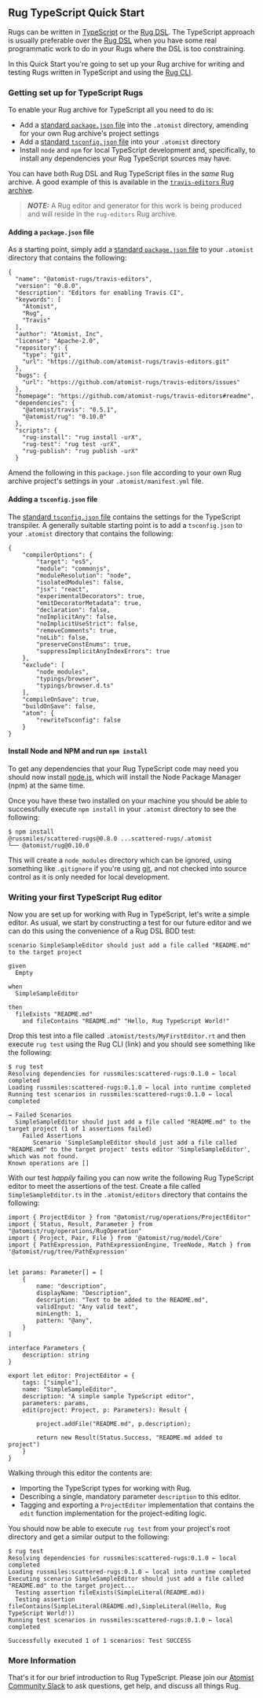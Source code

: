 ## Rug TypeScript Quick Start

Rugs can be written in [TypeScript](https://www.typescriptlang.org/) or the [Rug DSL](../refence-docs/rug/index.md). The TypeScript approach is usually preferable over the [Rug DSL](../refence-docs/rug/index.md) when you have some real programmatic work to do in your Rugs where the DSL is too constraining.

In this Quick Start you're going to set up your Rug archive for writing and testing Rugs written in TypeScript and using the [Rug CLI](rug-cli.md).

### Getting set up for TypeScript Rugs

To enable your Rug archive for TypeScript all you need to do is:

-   Add a [standard `package.json` file](https://docs.npmjs.com/files/package.json) into the `.atomist` directory, amending for your own Rug archive's project settings
-   Add a [standard `tsconfig.json` file](https://www.typescriptlang.org/docs/handbook/tsconfig-json.html) into your `.atomist` directory
-   Install `node` and `npm` for local TypeScript development and, specifically, to install any dependencies your Rug TypeScript sources may have.

You can have both Rug DSL and Rug TypeScript files in the *same* Rug archive. A good example of this is available in the [`travis-editors` Rug archive](https://github.com/atomist-rugs/travis-editors).

> ***NOTE:*** A Rug editor and generator for this work is being produced and will reside in the `rug-editors` Rug archive.

#### Adding a `package.json` file

As a starting point, simply add a [standard `package.json` file](https://docs.npmjs.com/files/package.json) to your `.atomist` directory that contains the following:

```
{
  "name": "@atomist-rugs/travis-editors",
  "version": "0.8.0",
  "description": "Editors for enabling Travis CI",
  "keywords": [
    "Atomist",
    "Rug",
    "Travis"
  ],
  "author": "Atomist, Inc",
  "license": "Apache-2.0",
  "repository": {
    "type": "git",
    "url": "https://github.com/atomist-rugs/travis-editors.git"
  },
  "bugs": {
    "url": "https://github.com/atomist-rugs/travis-editors/issues"
  },
  "homepage": "https://github.com/atomist-rugs/travis-editors#readme",
  "dependencies": {
    "@atomist/travis": "0.5.1",
    "@atomist/rug": "0.10.0"
  },
  "scripts": {
    "rug-install": "rug install -urX",
    "rug-test": "rug test -urX",
    "rug-publish": "rug publish -urX"
  }

```

Amend the following in this `package.json` file according to your own Rug archive project's settings in your `.atomist/manifest.yml` file.

#### Adding a `tsconfig.json` file

The [standard `tsconfig.json` file](https://www.typescriptlang.org/docs/handbook/tsconfig-json.html) contains the settings for the TypeScript transpiler. A generally suitable starting point is to add a `tsconfig.json` to your `.atomist` directory that contains the following:

```
{
    "compilerOptions": {
        "target": "es5",
        "module": "commonjs",
        "moduleResolution": "node",
        "isolatedModules": false,
        "jsx": "react",
        "experimentalDecorators": true,
        "emitDecoratorMetadata": true,
        "declaration": false,
        "noImplicitAny": false,
        "noImplicitUseStrict": false,
        "removeComments": true,
        "noLib": false,
        "preserveConstEnums": true,
        "suppressImplicitAnyIndexErrors": true
    },
    "exclude": [
        "node_modules",
        "typings/browser",
        "typings/browser.d.ts"
    ],
    "compileOnSave": true,
    "buildOnSave": false,
    "atom": {
        "rewriteTsconfig": false
    }
}
```

#### Install Node and NPM and run `npm install`

To get any dependencies that your Rug TypeScript code may need you should now install [node.js](https://nodejs.org/), which will install the Node Package Manager (npm) at the same time.

Once you have these two installed on your machine you should be able to successfully execute `npm install` in your `.atomist` directory to see the following:

```
$ npm install
@russmiles/scattered-rugs@0.8.0 ...scattered-rugs/.atomist
└── @atomist/rug@0.10.0
```

This will create a `node_modules` directory which can be ignored, using something like `.gitignore` if you're using [git](https://git-scm.com/), and not checked into source control as it is only needed for local development.

### Writing your first TypeScript Rug editor

Now you are set up for working with Rug in TypeScript, let's write a simple editor. As usual, we start by constructing a test for our future editor and we can do this using the convenience of a Rug DSL BDD test:

```
scenario SimpleSampleEditor should just add a file called "README.md" to the target project

given
  Empty

when
  SimpleSampleEditor

then
  fileExists "README.md"
    and fileContains "README.md" "Hello, Rug TypeScript World!"
```

Drop this test into a file called `.atomist/tests/MyFirstEditor.rt` and then execute `rug test` using the Rug CLI (link) and you should see something like the following:

```
$ rug test
Resolving dependencies for russmiles:scattered-rugs:0.1.0 ← local completed
Loading russmiles:scattered-rugs:0.1.0 ← local into runtime completed
Running test scenarios in russmiles:scattered-rugs:0.1.0 ← local completed

→ Failed Scenarios
  SimpleSampleEditor should just add a file called "README.md" to the target project (1 of 1 assertions failed)
    Failed Assertions
       Scenario 'SimpleSampleEditor should just add a file called "README.md" to the target project' tests editor 'SimpleSampleEditor', which was not found.
Known operations are []
```

With our test *happily* failing you can now write the following Rug TypeScript editor to meet the assertions of the test. Create a file called `SimpleSampleEditor.ts` in the `.atomist/editors` directory that contains the following:

```
import { ProjectEditor } from "@atomist/rug/operations/ProjectEditor"
import { Status, Result, Parameter } from "@atomist/rug/operations/RugOperation"
import { Project, Pair, File } from '@atomist/rug/model/Core'
import { PathExpression, PathExpressionEngine, TreeNode, Match } from '@atomist/rug/tree/PathExpression'


let params: Parameter[] = [
    {
        name: "description",
        displayName: "Description",
        description: "Text to be added to the README.md",
        validInput: "Any valid text",
        minLength: 1,
        pattern: "@any",
    }
]

interface Parameters {
    description: string
}

export let editor: ProjectEditor = {
    tags: ["simple"],
    name: "SimpleSampleEditor",
    description: "A simple sample TypeScript editor",
    parameters: params,
    edit(project: Project, p: Parameters): Result {

        project.addFile("README.md", p.description);

        return new Result(Status.Success, "README.md added to project")
    }
}
```

Walking through this editor the contents are:

-   Importing the TypeScript types for working with Rug.
-   Describing a single, mandatory parameter `description` to this editor.
-   Tagging and exporting a `ProjectEditor` implementation that contains the `edit` function implementation for the project-editing logic.

You should now be able to execute `rug test` from your project's root directory and get a similar output to the following:

```
$ rug test
Resolving dependencies for russmiles:scattered-rugs:0.1.0 ← local completed
Loading russmiles:scattered-rugs:0.1.0 ← local into runtime completed
Executing scenario SimpleSampleEditor should just add a file called "README.md" to the target project...      
  Testing assertion fileExists(SimpleLiteral(README.md))                                                      
  Testing assertion fileContains(SimpleLiteral(README.md),SimpleLiteral(Hello, Rug TypeScript World!))        
Running test scenarios in russmiles:scattered-rugs:0.1.0 ← local completed

Successfully executed 1 of 1 scenarios: Test SUCCESS
```

### More Information

That's it for our brief introduction to Rug
TypeScript.  Please join our [Atomist Community Slack][slack] to ask
questions, get help, and discuss all things Rug.

[slack]: https://join.atomist.com/
